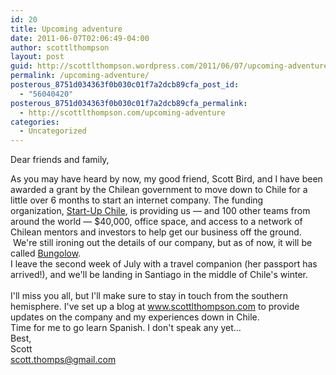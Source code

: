 ```yaml
---
id: 20
title: Upcoming adventure
date: 2011-06-07T02:06:49-04:00
author: scottlthompson
layout: post
guid: http://scottlthompson.wordpress.com/2011/06/07/upcoming-adventure
permalink: /upcoming-adventure/
posterous_8751d034363f0b030c01f7a2dcb89cfa_post_id:
  - "56040420"
posterous_8751d034363f0b030c01f7a2dcb89cfa_permalink:
  - http://scottlthompson.com/upcoming-adventure
categories:
  - Uncategorized
---
```

Dear friends and family,

<div>
  As you may have heard by now, my good friend, Scott Bird, and I have been awarded a grant by the Chilean government to move down to Chile for a little over 6 months to start an internet company. The funding organization, <a href="http://www.startupchile.org/" target="_blank">Start-Up Chile</a>, is providing us &#8212; and 100 other teams from around the world &#8212; $40,000, office space, and access to a network of Chilean mentors and investors to help get our business off the ground.  We're still ironing out the details of our company, but as of now, it will be called <a href="http://www.bungolow.com" target="_blank">Bungolow</a>.
</div>

<div>
  I leave the second week of July with a travel companion (her passport has arrived!), and we'll be landing in Santiago in the middle of Chile's winter.
</div>

<div>
   
</div>

<div>
  I'll miss you all, but I'll make sure to stay in touch from the southern hemisphere. I've set up a blog at <a href="http://www.scottlthompson.com/" target="_blank">www.scottlthompson.com</a> to provide updates on the company and my experiences down in Chile. 
</div>

<div>
  Time for me to go learn Spanish. I don't speak any yet&#8230;
</div>

<div>
  Best,
</div>

<div>
  Scott
</div>

<div>
  <a href="mailto:scott.thomps@gmail.com" target="_blank">scott.thomps@gmail.com</a>
</div>